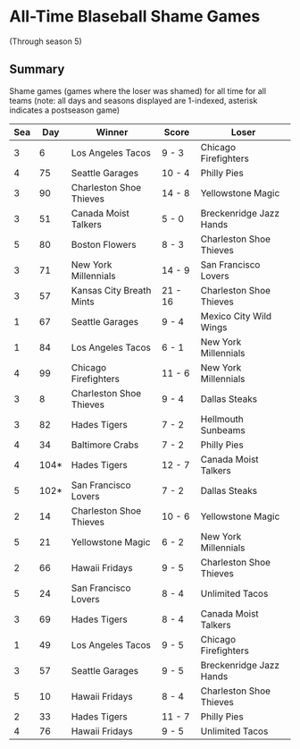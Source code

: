 # All-Time Blaseball Shame Games
(Through season 5)

## Summary



Shame games (games where the loser was shamed) for all time for all teams (note: all days and seasons displayed are 1-indexed, asterisk indicates a postseason game)


| Sea | Day | Winner | Score | Loser | 
| ------ |------ |------ |------ |------ |
| 3 | 6 | Los Angeles Tacos | 9 - 3 | Chicago Firefighters | 
| 4 | 75 | Seattle Garages | 10 - 4 | Philly Pies | 
| 3 | 90 | Charleston Shoe Thieves | 14 - 8 | Yellowstone Magic | 
| 3 | 51 | Canada Moist Talkers | 5 - 0 | Breckenridge Jazz Hands | 
| 5 | 80 | Boston Flowers | 8 - 3 | Charleston Shoe Thieves | 
| 3 | 71 | New York Millennials | 14 - 9 | San Francisco Lovers | 
| 3 | 57 | Kansas City Breath Mints | 21 - 16 | Charleston Shoe Thieves | 
| 1 | 67 | Seattle Garages | 9 - 4 | Mexico City Wild Wings | 
| 1 | 84 | Los Angeles Tacos | 6 - 1 | New York Millennials | 
| 4 | 99 | Chicago Firefighters | 11 - 6 | New York Millennials | 
| 3 | 8 | Charleston Shoe Thieves | 9 - 4 | Dallas Steaks | 
| 3 | 82 | Hades Tigers | 7 - 2 | Hellmouth Sunbeams | 
| 4 | 34 | Baltimore Crabs | 7 - 2 | Philly Pies | 
| 4 | 104* | Hades Tigers | 12 - 7 | Canada Moist Talkers | 
| 5 | 102* | San Francisco Lovers | 7 - 2 | Dallas Steaks | 
| 2 | 14 | Charleston Shoe Thieves | 10 - 6 | Yellowstone Magic | 
| 5 | 21 | Yellowstone Magic | 6 - 2 | New York Millennials | 
| 2 | 66 | Hawaii Fridays | 9 - 5 | Charleston Shoe Thieves | 
| 5 | 24 | San Francisco Lovers | 8 - 4 | Unlimited Tacos | 
| 3 | 69 | Hades Tigers | 8 - 4 | Canada Moist Talkers | 
| 1 | 49 | Los Angeles Tacos | 9 - 5 | Chicago Firefighters | 
| 3 | 57 | Seattle Garages | 9 - 5 | Breckenridge Jazz Hands | 
| 5 | 10 | Hawaii Fridays | 8 - 4 | Charleston Shoe Thieves | 
| 2 | 33 | Hades Tigers | 11 - 7 | Philly Pies | 
| 4 | 76 | Hawaii Fridays | 9 - 5 | Unlimited Tacos | 


